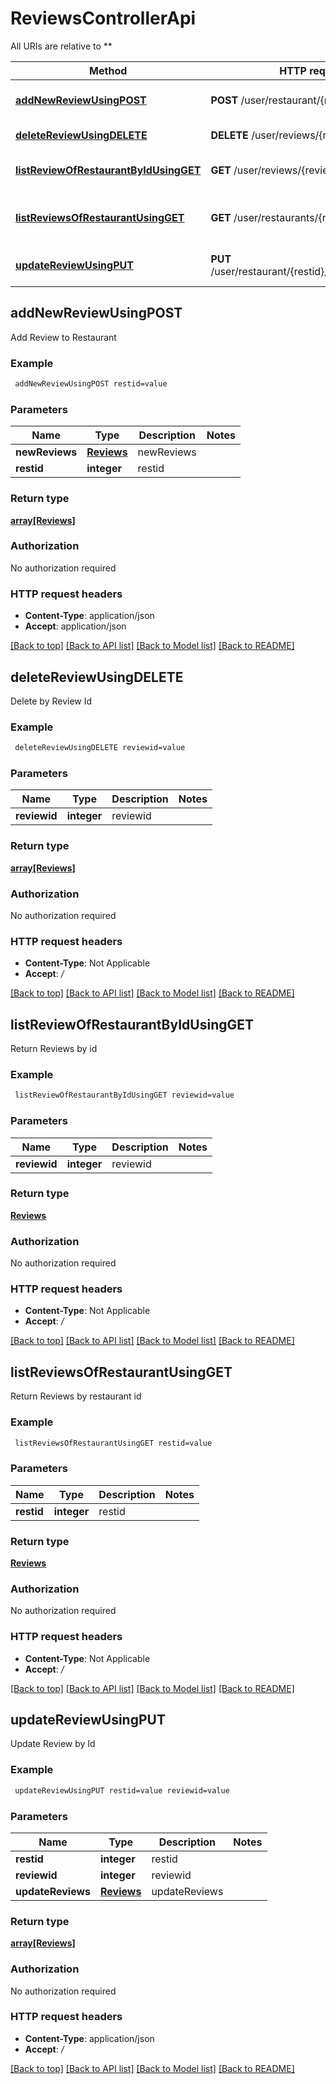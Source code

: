 # ReviewsControllerApi

All URIs are relative to **

Method | HTTP request | Description
------------- | ------------- | -------------
[**addNewReviewUsingPOST**](ReviewsControllerApi.md#addNewReviewUsingPOST) | **POST** /user/restaurant/{restid}/reviews | Add Review to Restaurant
[**deleteReviewUsingDELETE**](ReviewsControllerApi.md#deleteReviewUsingDELETE) | **DELETE** /user/reviews/{reviewid} | Delete by Review Id
[**listReviewOfRestaurantByIdUsingGET**](ReviewsControllerApi.md#listReviewOfRestaurantByIdUsingGET) | **GET** /user/reviews/{reviewid} | Return Reviews by id
[**listReviewsOfRestaurantUsingGET**](ReviewsControllerApi.md#listReviewsOfRestaurantUsingGET) | **GET** /user/restaurants/{restid}/reviews | Return Reviews by restaurant id
[**updateReviewUsingPUT**](ReviewsControllerApi.md#updateReviewUsingPUT) | **PUT** /user/restaurant/{restid}/reviews/{reviewid} | Update Review by Id


## **addNewReviewUsingPOST**

Add Review to Restaurant

### Example
```bash
 addNewReviewUsingPOST restid=value
```

### Parameters

Name | Type | Description  | Notes
------------- | ------------- | ------------- | -------------
 **newReviews** | [**Reviews**](Reviews.md) | newReviews |
 **restid** | **integer** | restid |

### Return type

[**array[Reviews]**](Reviews.md)

### Authorization

No authorization required

### HTTP request headers

 - **Content-Type**: application/json
 - **Accept**: application/json

[[Back to top]](#) [[Back to API list]](../README.md#documentation-for-api-endpoints) [[Back to Model list]](../README.md#documentation-for-models) [[Back to README]](../README.md)

## **deleteReviewUsingDELETE**

Delete by Review Id

### Example
```bash
 deleteReviewUsingDELETE reviewid=value
```

### Parameters

Name | Type | Description  | Notes
------------- | ------------- | ------------- | -------------
 **reviewid** | **integer** | reviewid |

### Return type

[**array[Reviews]**](Reviews.md)

### Authorization

No authorization required

### HTTP request headers

 - **Content-Type**: Not Applicable
 - **Accept**: */*

[[Back to top]](#) [[Back to API list]](../README.md#documentation-for-api-endpoints) [[Back to Model list]](../README.md#documentation-for-models) [[Back to README]](../README.md)

## **listReviewOfRestaurantByIdUsingGET**

Return Reviews by id

### Example
```bash
 listReviewOfRestaurantByIdUsingGET reviewid=value
```

### Parameters

Name | Type | Description  | Notes
------------- | ------------- | ------------- | -------------
 **reviewid** | **integer** | reviewid |

### Return type

[**Reviews**](Reviews.md)

### Authorization

No authorization required

### HTTP request headers

 - **Content-Type**: Not Applicable
 - **Accept**: */*

[[Back to top]](#) [[Back to API list]](../README.md#documentation-for-api-endpoints) [[Back to Model list]](../README.md#documentation-for-models) [[Back to README]](../README.md)

## **listReviewsOfRestaurantUsingGET**

Return Reviews by restaurant id

### Example
```bash
 listReviewsOfRestaurantUsingGET restid=value
```

### Parameters

Name | Type | Description  | Notes
------------- | ------------- | ------------- | -------------
 **restid** | **integer** | restid |

### Return type

[**Reviews**](Reviews.md)

### Authorization

No authorization required

### HTTP request headers

 - **Content-Type**: Not Applicable
 - **Accept**: */*

[[Back to top]](#) [[Back to API list]](../README.md#documentation-for-api-endpoints) [[Back to Model list]](../README.md#documentation-for-models) [[Back to README]](../README.md)

## **updateReviewUsingPUT**

Update Review by Id

### Example
```bash
 updateReviewUsingPUT restid=value reviewid=value
```

### Parameters

Name | Type | Description  | Notes
------------- | ------------- | ------------- | -------------
 **restid** | **integer** | restid |
 **reviewid** | **integer** | reviewid |
 **updateReviews** | [**Reviews**](Reviews.md) | updateReviews |

### Return type

[**array[Reviews]**](Reviews.md)

### Authorization

No authorization required

### HTTP request headers

 - **Content-Type**: application/json
 - **Accept**: */*

[[Back to top]](#) [[Back to API list]](../README.md#documentation-for-api-endpoints) [[Back to Model list]](../README.md#documentation-for-models) [[Back to README]](../README.md)

